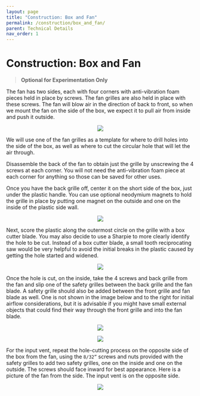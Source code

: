 ```yaml
---
layout: page
title: "Construction: Box and Fan"
permalink: /construction/box_and_fan/
parent: Technical Details
nav_order: 1
---
```


# Construction: Box and Fan

> **Optional for Experimentation Only**

The fan has two sides, each with four corners with anti-vibration foam pieces held in place by screws. The fan grilles are also held in place with these screws. The fan will blow air in the direction of back to front, so when we mount the fan on the side of the box, we expect it to pull air from inside and push it outside.

<p align="center">
    <image src="/openair-cyan/assets/images/assemblyinst/computer_fan_actual.png"></image>
</p>

We will use one of the fan grilles as a template for where to drill holes into the side of the box, as well as where to cut the circular hole that will let the air through.

Disassemble the back of the fan to obtain just the grille by unscrewing the 4 screws at each corner. You will not need the anti-vibration foam piece at each corner for anything so those can be saved for other uses.

Once you have the back grille off, center it on the short side of the box, just under the plastic handle. You can use optional neodymium magnets to hold the grille in place by putting one magnet on the outside and one on the inside of the plastic side wall.

<p align="center">
    <image src="/openair-cyan/assets/images/assemblyinst/tracing_fan_grille.png"></image>
</p>

Next, score the plastic along the outermost circle on the grille with a box cutter blade. You may also decide to use a Sharpie to more clearly identify the hole to be cut. Instead of a box cutter blade, a small tooth reciprocating saw would be very helpful to avoid the initial breaks in the plastic caused by getting the hole started and widened.

<p align="center">
    <image src="/openair-cyan/assets/images/assemblyinst/fan_hole_cutout.png"></image>
</p>

Once the hole is cut, on the inside, take the 4 screws and back grille from the fan and slip one of the safety grilles between the back grille and the fan blade. A safety grille should also be added between the front grille and fan blade as well. One is not shown in the image below and to the right for initial airflow considerations, but it is advisable if you might have small external objects that could find their way through the front grille and into the fan blade.

<p align="center">
    <image src="/openair-cyan/assets/images/assemblyinst/fan_front.png"></image>
</p>

<p align="center">
    <image src="/openair-cyan/assets/images/assemblyinst/fan_back.png"></image>
</p>

For the input vent, repeat the hole-cutting process on the opposite side of the box from the fan, using the `8/32”` screws and nuts provided with the safety grilles to add two safety grilles, one on the inside and one on the outside. The screws should face inward for best appearance.
Here is a picture of the fan from the side. The input vent is on the opposite side.

<p align="center">
    <image src="/openair-cyan/assets/images/assemblyinst/box_fan_side.png"></image>
</p>
